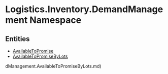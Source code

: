 ﻿---
uid: Logistics.Inventory.DemandManagement
---
# Logistics.Inventory.DemandManagement Namespace

## Entities
- [AvailableToPromise](Logistics.Inventory.DemandManagement.AvailableToPromise.md)  
- [AvailableToPromiseByLots](Logistics.Inventory.DemandManagement.AvailableToPromiseByLots.md)  

dManagement.AvailableToPromiseByLots.md)  

